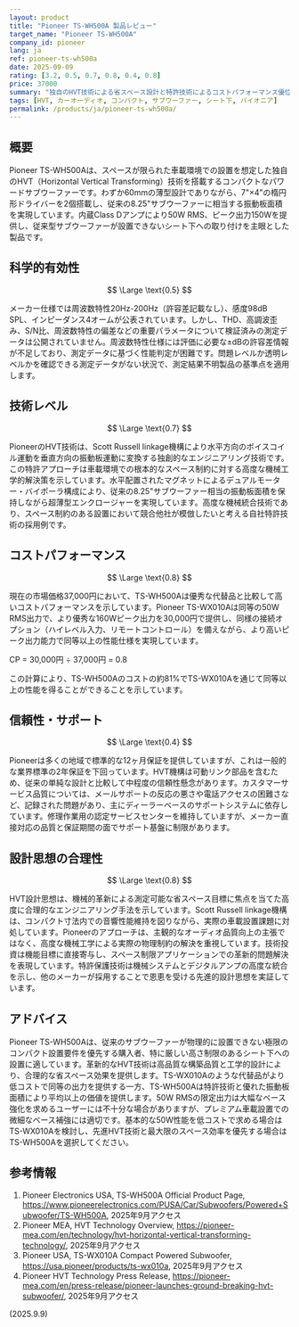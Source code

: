 ```yaml
---
layout: product
title: "Pioneer TS-WH500A 製品レビュー"
target_name: "Pioneer TS-WH500A"
company_id: pioneer
lang: ja
ref: pioneer-ts-wh500a
date: 2025-09-09
rating: [3.2, 0.5, 0.7, 0.8, 0.4, 0.8]
price: 37000
summary: "独自のHVT技術による省スペース設計と特許技術によるコストパフォーマンス優位性を持つコンパクトサブウーファー"
tags: [HVT, カーオーディオ, コンパクト, サブウーファー, シート下, パイオニア]
permalink: /products/ja/pioneer-ts-wh500a/
---
```

## 概要

Pioneer TS-WH500Aは、スペースが限られた車載環境での設置を想定した独自のHVT（Horizontal Vertical Transforming）技術を搭載するコンパクトなパワードサブウーファーです。わずか60mmの薄型設計でありながら、7"×4"の楕円形ドライバーを2個搭載し、従来の8.25"サブウーファーに相当する振動板面積を実現しています。内蔵Class Dアンプにより50W RMS、ピーク出力150Wを提供し、従来型サブウーファーが設置できないシート下への取り付けを主眼とした製品です。

## 科学的有効性

$$ \Large \text{0.5} $$

メーカー仕様では周波数特性20Hz-200Hz（許容差記載なし）、感度98dB SPL、インピーダンス4オームが公表されています。しかし、THD、高調波歪み、S/N比、周波数特性の偏差などの重要パラメータについて検証済みの測定データは公開されていません。周波数特性仕様には評価に必要な±dBの許容差情報が不足しており、測定データに基づく性能判定が困難です。問題レベルか透明レベルかを確認できる測定データがない状況で、測定結果不明製品の基準点を適用します。

## 技術レベル

$$ \Large \text{0.7} $$

PioneerのHVT技術は、Scott Russell linkage機構により水平方向のボイスコイル運動を垂直方向の振動板運動に変換する独創的なエンジニアリング技術です。この特許アプローチは車載環境での根本的なスペース制約に対する高度な機械工学的解決策を示しています。水平配置されたマグネットによるデュアルモーター・バイポーラ構成により、従来の8.25"サブウーファー相当の振動板面積を保持しながら超薄型エンクロージャーを実現しています。高度な機械統合技術であり、スペース制約のある設置において競合他社が模倣したいと考える自社特許技術の採用例です。

## コストパフォーマンス

$$ \Large \text{0.8} $$

現在の市場価格37,000円において、TS-WH500Aは優秀な代替品と比較して高いコストパフォーマンスを示しています。Pioneer TS-WX010Aは同等の50W RMS出力で、より優秀な160Wピーク出力を30,000円で提供し、同様の接続オプション（ハイレベル入力、リモートコントロール）を備えながら、より高いピーク出力能力で同等以上の性能仕様を実現しています。

CP = 30,000円 ÷ 37,000円 = 0.8

この計算により、TS-WH500Aのコストの約81%でTS-WX010Aを通じて同等以上の性能を得ることができることを示しています。

## 信頼性・サポート

$$ \Large \text{0.4} $$

Pioneerは多くの地域で標準的な12ヶ月保証を提供していますが、これは一般的な業界標準の2年保証を下回っています。HVT機構は可動リンク部品を含むため、従来の単純な設計と比較して中程度の信頼性懸念があります。カスタマーサービス品質については、メールサポートの反応の悪さや電話アクセスの困難さなど、記録された問題があり、主にディーラーベースのサポートシステムに依存しています。修理作業用の認定サービスセンターを維持していますが、メーカー直接対応の品質と保証期間の面でサポート基盤に制限があります。

## 設計思想の合理性

$$ \Large \text{0.8} $$

HVT設計思想は、機械的革新による測定可能な省スペース目標に焦点を当てた高度に合理的なエンジニアリング手法を示しています。Scott Russell linkage機構は、コンパクト寸法内での音響性能維持を図りながら、実際の車載設置課題に対処しています。Pioneerのアプローチは、主観的なオーディオ品質向上の主張ではなく、高度な機械工学による実際の物理制約の解決を重視しています。技術投資は機能目標に直接寄与し、スペース制限アプリケーションでの革新的問題解決を表現しています。特許保護技術は機械システムとデジタルアンプの高度な統合を示し、他のメーカーが採用することで恩恵を受ける先進的設計思想を実証しています。

## アドバイス

Pioneer TS-WH500Aは、従来のサブウーファーが物理的に設置できない極限のコンパクト設置要件を優先する購入者、特に厳しい高さ制限のあるシート下への設置に適しています。革新的なHVT技術は高品質な構築品質と工学的設計により、合理的な省スペース効果を提供します。TS-WX010Aのような代替品がより低コストで同等の出力を提供する一方、TS-WH500Aは特許技術と優れた振動板面積により平均以上の価値を提供します。50W RMSの限定出力は大幅なベース強化を求めるユーザーには不十分な場合がありますが、プレミアム車載設置での微細なベース補強には適切です。基本的な50W性能を低コストで求める場合はTS-WX010Aを検討し、先進HVT技術と最大限のスペース効率を優先する場合はTS-WH500Aを選択してください。

## 参考情報

1. Pioneer Electronics USA, TS-WH500A Official Product Page, https://www.pioneerelectronics.com/PUSA/Car/Subwoofers/Powered+Subwoofer/TS-WH500A, 2025年9月アクセス
2. Pioneer MEA, HVT Technology Overview, https://pioneer-mea.com/en/technology/hvt-horizontal-vertical-transforming-technology/, 2025年9月アクセス
3. Pioneer USA, TS-WX010A Compact Powered Subwoofer, https://usa.pioneer/products/ts-wx010a, 2025年9月アクセス
4. Pioneer HVT Technology Press Release, https://pioneer-mea.com/en/press-release/pioneer-launches-ground-breaking-hvt-subwoofer/, 2025年9月アクセス

(2025.9.9)